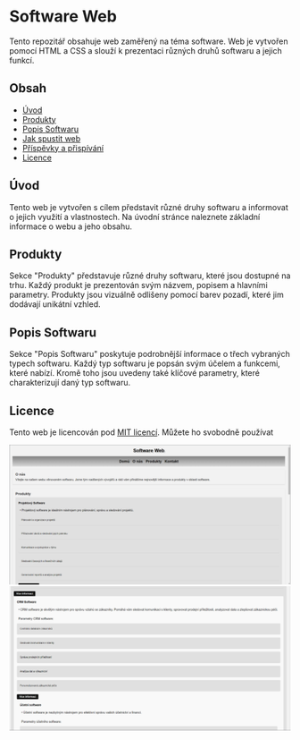 # Software Web

Tento repozitář obsahuje web zaměřený na téma software. Web je vytvořen pomocí HTML a CSS a slouží k prezentaci různých druhů softwaru a jejich funkcí.

## Obsah

- [Úvod](#úvod)
- [Produkty](#produkty)
- [Popis Softwaru](#popis-softwaru)
- [Jak spustit web](#jak-spustit-web)
- [Příspěvky a přispívání](#příspěvky-a-přispívání)
- [Licence](#licence)

## Úvod

Tento web je vytvořen s cílem představit různé druhy softwaru a informovat o jejich využití a vlastnostech. Na úvodní stránce naleznete základní informace o webu a jeho obsahu.

## Produkty

Sekce "Produkty" představuje různé druhy softwaru, které jsou dostupné na trhu. Každý produkt je prezentován svým názvem, popisem a hlavními parametry. Produkty jsou vizuálně odlišeny pomocí barev pozadí, které jim dodávají unikátní vzhled.

## Popis Softwaru

Sekce "Popis Softwaru" poskytuje podrobnější informace o třech vybraných typech softwaru. Každý typ softwaru je popsán svým účelem a funkcemi, které nabízí. Kromě toho jsou uvedeny také klíčové parametry, které charakterizují daný typ softwaru.

## Licence

Tento web je licencován pod [MIT licencí](LICENSE). Můžete ho svobodně používat

![App Screenshot](https://raw.githubusercontent.com/Filsonprg/Projekt/main/1.png)
![App Screenshot](https://raw.githubusercontent.com/Filsonprg/Projekt/main/2.png)
